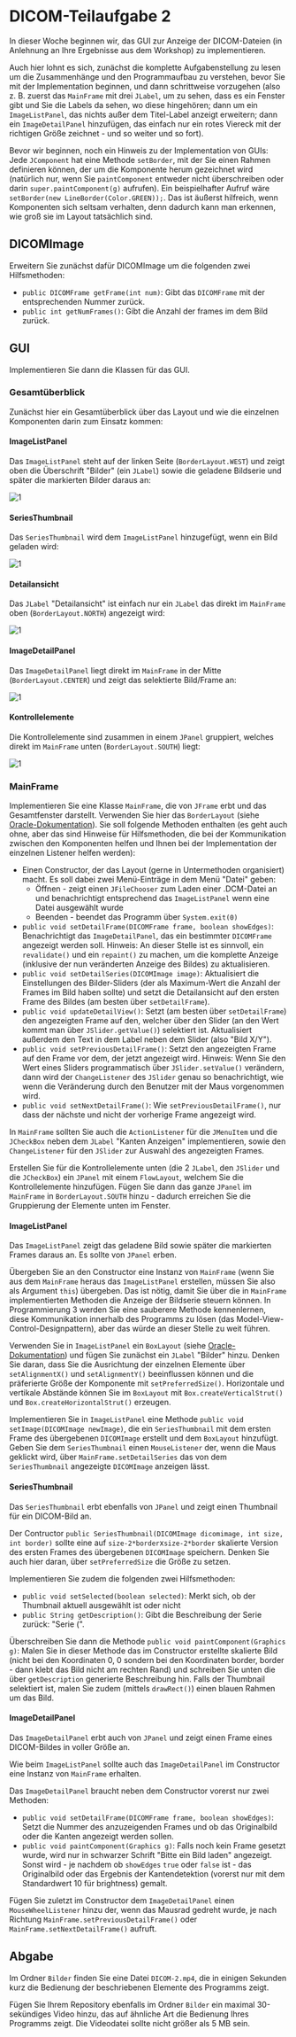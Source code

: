 # DICOM-Teilaufgabe 2

In dieser Woche beginnen wir, das GUI zur Anzeige der DICOM-Dateien (in Anlehnung an Ihre Ergebnisse aus dem Workshop) zu implementieren.

Auch hier lohnt es sich, zunächst die komplette Aufgabenstellung zu lesen um die Zusammenhänge und den Programmaufbau zu verstehen, bevor Sie mit der Implementation beginnen, und dann schrittweise vorzugehen (also z. B. zuerst das ```MainFrame``` mit drei ```JLabel```, um zu sehen, dass es ein Fenster gibt und Sie die Labels da sehen, wo diese hingehören; dann um ein ```ImageListPanel```, das nichts außer dem Titel-Label anzeigt erweitern; dann ein ```ImageDetailPanel``` hinzufügen, das einfach nur ein rotes Viereck mit der richtigen Größe zeichnet - und so weiter und so fort).

Bevor wir beginnen, noch ein Hinweis zu der Implementation von GUIs: Jede ```JComponent``` hat eine Methode ```setBorder```, mit der Sie einen Rahmen definieren können, der um die Komponente herum gezeichnet wird (natürlich nur, wenn Sie ```paintComponent``` entweder nicht überschreiben oder darin ```super.paintComponent(g)``` aufrufen). Ein beispielhafter Aufruf wäre ```setBorder(new LineBorder(Color.GREEN));```. Das ist äußerst hilfreich, wenn Komponenten sich seltsam verhalten, denn dadurch kann man erkennen, wie groß sie im Layout tatsächlich sind. 

## DICOMImage

Erweitern Sie zunächst dafür DICOMImage um die folgenden zwei Hilfsmethoden:

* ```public DICOMFrame getFrame(int num)```: Gibt das ```DICOMFrame``` mit der entsprechenden Nummer zurück.
* ```public int getNumFrames()```: Gibt die Anzahl der frames im dem Bild zurück.


## GUI

Implementieren Sie dann die Klassen für das GUI.

### Gesamtüberblick

Zunächst hier ein Gesamtüberblick über das Layout und wie die einzelnen Komponenten darin zum Einsatz kommen:

#### ImageListPanel

Das ```ImageListPanel``` steht auf der linken Seite (```BorderLayout.WEST```) und zeigt oben die Überschrift "Bilder" (ein ```JLabel```) sowie die geladene Bildserie und später die markierten Bilder daraus an:

![1](Bilder/GUI_1.png)

#### SeriesThumbnail

Das ```SeriesThumbnail``` wird dem ```ImageListPanel``` hinzugefügt, wenn ein Bild geladen wird:

![1](Bilder/GUI_2.png)

#### Detailansicht

Das ```JLabel``` "Detailansicht" ist einfach nur ein ```JLabel``` das direkt im ```MainFrame``` oben (```BorderLayout.NORTH```) angezeigt wird:

![1](Bilder/GUI_3.png)

#### ImageDetailPanel

Das ```ImageDetailPanel``` liegt direkt im ```MainFrame``` in der Mitte (```BorderLayout.CENTER```) und zeigt das selektierte Bild/Frame an:

![1](Bilder/GUI_4.png)


#### Kontrollelemente

Die Kontrollelemente sind zusammen in einem ```JPanel``` gruppiert, welches direkt im ```MainFrame``` unten (```BorderLayout.SOUTH```) liegt:

![1](Bilder/GUI_5.png)


### MainFrame

Implementieren Sie eine Klasse ```MainFrame```, die von ```JFrame``` erbt und das Gesamtfenster darstellt. Verwenden Sie hier das ```BorderLayout``` (siehe [Oracle-Dokumentation](https://docs.oracle.com/javase/tutorial/uiswing/layout/border.html)). Sie soll folgende Methoden enthalten (es geht auch ohne, aber das sind Hinweise für Hilfsmethoden, die bei der Kommunikation zwischen den Komponenten helfen und Ihnen bei der Implementation der einzelnen Listener helfen werden):

* Einen Constructor, der das Layout (gerne in Untermethoden organisiert) macht. Es soll dabei zwei Menü-Einträge in dem Menü "Datei" geben:
    * Öffnen - zeigt einen ```JFileChooser``` zum Laden einer .DCM-Datei an und benachrichtigt entsprechend das ```ImageListPanel``` wenn eine Datei ausgewählt wurde
    * Beenden - beendet das Programm über ```System.exit(0)```
* ```public void setDetailFrame(DICOMFrame frame, boolean showEdges)```: Benachrichtigt das ```ImageDetailPanel```, das ein bestimmter ```DICOMFrame``` angezeigt werden soll. Hinweis: An dieser Stelle ist es sinnvoll, ein ```revalidate()``` und ein ```repaint()``` zu machen, um die komplette Anzeige (inklusive der nun veränderten Anzeige des Bildes) zu aktualisieren.
* ```public void setDetailSeries(DICOMImage image)```: Aktualisiert die Einstellungen des Bilder-Sliders (der als Maximum-Wert die Anzahl der Frames im Bild haben sollte) und setzt die Detailansicht auf den ersten Frame des Bildes (am besten über ```setDetailFrame```).
* ```public void updateDetailView()```: Setzt (am besten über ```setDetailFrame```) den angezeigten Frame auf den, welcher über den Slider (an den Wert kommt man über ```JSlider.getValue()```) selektiert ist. Aktualisiert außerdem den Text in dem Label neben dem Slider (also "Bild X/Y").
* ```public void setPreviousDetailFrame()```: Setzt den angezeigten Frame auf den Frame vor dem, der jetzt angezeigt wird. Hinweis: Wenn Sie den Wert eines Sliders programmatisch über ```JSlider.setValue()``` verändern, dann wird der ```ChangeListener``` des ```JSlider``` genau so benachrichtigt, wie wenn die Veränderung durch den Benutzer mit der Maus vorgenommen wird.
* ```public void setNextDetailFrame()```: Wie ```setPreviousDetailFrame()```, nur dass der nächste und nicht der vorherige Frame angezeigt wird.

In ```MainFrame``` sollten Sie auch die ```ActionListener``` für die ```JMenuItem``` und die ```JCheckBox``` neben dem ```JLabel``` "Kanten Anzeigen" implementieren, sowie den ```ChangeListener``` für den ```JSlider``` zur Auswahl des angezeigten Frames.

Erstellen Sie für die Kontrollelemente unten (die 2 ```JLabel```, den ```JSlider``` und die ```JCheckBox```) ein ```JPanel``` mit einem ```FlowLayout```, welchem Sie die Kontrollelemente hinzufügen. Fügen Sie dann das ganze ```JPanel``` im ```MainFrame``` in ```BorderLayout.SOUTH``` hinzu - dadurch erreichen Sie die Gruppierung der Elemente unten im Fenster.

#### ImageListPanel

Das ```ImageListPanel``` zeigt das geladene Bild sowie später die markierten Frames daraus an. Es sollte von ```JPanel``` erben.

Übergeben Sie an den Constructor eine Instanz von ```MainFrame``` (wenn Sie aus dem ```MainFrame``` heraus das ```ImageListPanel``` erstellen, müssen Sie also als Argument ```this```) übergeben. Das ist nötig, damit Sie über die in ```MainFrame``` implementierten Methoden die Anzeige der Bildserie steuern können. In Programmierung 3 werden Sie eine sauberere Methode kennenlernen, diese Kommunikation innerhalb des Programms zu lösen (das Model-View-Control-Designpattern), aber das würde an dieser Stelle zu weit führen.

Verwenden Sie in ```ImageListPanel``` ein ```BoxLayout``` (siehe [Oracle-Dokumentation](https://docs.oracle.com/javase/tutorial/uiswing/layout/box.html)) und fügen Sie zunächst ein ```JLabel``` "Bilder" hinzu. Denken Sie daran, dass Sie die Ausrichtung der einzelnen Elemente über ```setAlignmentX()``` und ```setAlignmentY()``` beeinflussen können und die präferierte Größe der Komponente mit ```setPreferredSize()```. Horizontale und vertikale Abstände können Sie im ```BoxLayout``` mit ```Box.createVerticalStrut()``` und ```Box.createHorizontalStrut()``` erzeugen.  

Implementieren Sie in ```ImageListPanel``` eine Methode ```public void setImage(DICOMImage newImage)```, die ein ```SeriesThumbnail``` mit dem ersten Frame des übergebenen ```DICOMImage``` erstellt und dem ```BoxLayout``` hinzufügt. Geben Sie dem ```SeriesThumbnail``` einen ```MouseListener``` der, wenn die Maus geklickt wird, über ```MainFrame.setDetailSeries``` das von dem ```SeriesThumbnail``` angezeigte ```DICOMImage``` anzeigen lässt.

#### SeriesThumbnail

Das ```SeriesThumbnail``` erbt ebenfalls von ```JPanel``` und zeigt einen Thumbnail für ein DICOM-Bild an.

Der Contructor ```public SeriesThumbnail(DICOMImage dicomimage, int size, int border)``` sollte eine auf ```size-2*border```x```size-2*border``` skalierte Version des ersten Frames des übergebenen ```DICOMImage``` speichern. Denken Sie auch hier daran, über ```setPreferredSize``` die Größe zu setzen.

Implementieren Sie zudem die folgenden zwei Hilfsmethoden:
* ```public void setSelected(boolean selected)```: Merkt sich, ob der Thumbnail aktuell ausgewählt ist oder nicht
* ```public String getDescription()```: Gibt die Beschreibung der Serie zurück: "Serie (<Anzahl der Frames in der Serie>".

Überschreiben Sie dann die Methode ```public void paintComponent(Graphics g)```: Malen Sie in dieser Methode das im Constructor erstellte skalierte Bild (nicht bei den Koordinaten 0, 0 sondern bei den Koordinaten border, border - dann klebt das Bild nicht am rechten Rand) und schreiben Sie unten die über ```getDescription``` generierte Beschreibung hin. Falls der Thumbnail selektiert ist, malen Sie zudem (mittels ```drawRect()```) einen blauen Rahmen um das Bild.

#### ImageDetailPanel

Das ```ImageDetailPanel``` erbt auch von ```JPanel``` und zeigt einen Frame eines DICOM-Bildes in voller Größe an. 

Wie beim ```ImageListPanel``` sollte auch das ```ImageDetailPanel``` im Constructor eine Instanz von ```MainFrame``` erhalten. 

Das ```ImageDetailPanel``` braucht neben dem Constructor vorerst nur zwei Methoden:
* ```public void setDetailFrame(DICOMFrame frame, boolean showEdges)```: Setzt die Nummer des anzuzeigenden Frames und ob das Originalbild oder die Kanten angezeigt werden sollen.
* ```public void paintComponent(Graphics g)```: Falls noch kein Frame gesetzt wurde, wird nur in schwarzer Schrift "Bitte ein Bild laden" angezeigt. Sonst wird - je nachdem ob ```showEdges``` ```true``` oder ```false``` ist - das Originalbild oder das Ergebnis der Kantendetektion (vorerst nur mit dem Standardwert 10 für brightness) gemalt.

Fügen Sie zuletzt im Constructor dem ```ImageDetailPanel``` einen ```MouseWheelListener``` hinzu der, wenn das Mausrad gedreht wurde, je nach Richtung ```MainFrame.setPreviousDetailFrame()``` oder ```MainFrame.setNextDetailFrame()``` aufruft.

## Abgabe

Im Ordner ```Bilder``` finden Sie eine Datei ```DICOM-2.mp4```, die in einigen Sekunden kurz die Bedienung der beschriebenen Elemente des Programms zeigt.

Fügen Sie Ihrem Repository ebenfalls im Ordner ```Bilder``` ein maximal 30-sekündiges Video hinzu, das auf ähnliche Art die Bedienung Ihres Programms zeigt. Die Videodatei sollte nicht größer als 5 MB sein.
